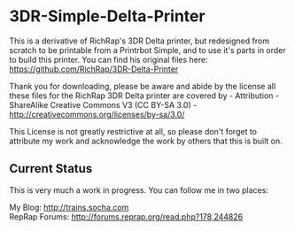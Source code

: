 3DR-Simple-Delta-Printer
========================

This is a derivative of RichRap's 3DR Delta printer, but redesigned from scratch to be printable from a Printrbot Simple, and to use it's parts in order to build this printer. You can find his original files here: https://github.com/RichRap/3DR-Delta-Printer

Thank you for downloading, please be aware and abide by the license all these files for the RichRap 3DR Delta printer are covered by - Attribution - ShareAlike Creative Commons V3 (CC BY-SA 3.0) - http://creativecommons.org/licenses/by-sa/3.0/

This License is not greatly restrictive at all, so please don't forget to attribute my work and acknowledge the work by others that this is built on.

Current Status
--------------
This is very much a work in progress. You can follow me in two places:

My Blog: http://trains.socha.com  
RepRap Forums: http://forums.reprap.org/read.php?178,244826
